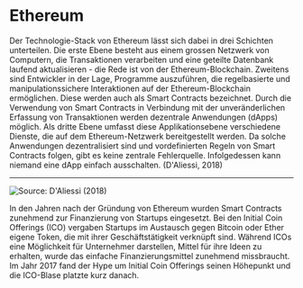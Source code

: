 # Ethereum



Der Technologie-Stack von Ethereum lässt sich dabei in drei Schichten unterteilen. Die erste Ebene besteht aus einem grossen Netzwerk von Computern, die Transaktionen verarbeiten und eine geteilte Datenbank laufend aktualisieren - die Rede ist von der Ethereum-Blockchain. Zweitens sind Entwickler in der Lage, Programme auszuführen, die regelbasierte und manipulationssichere Interaktionen auf der Ethereum-Blockchain ermöglichen. Diese werden auch als Smart Contracts bezeichnet. Durch die Verwendung von Smart Contracts in Verbindung mit der unveränderlichen Erfassung von Transaktionen werden dezentrale Anwendungen \(dApps\) möglich. Als dritte Ebene umfasst diese Applikationsebene verschiedene Dienste, die auf dem Ethereum-Netzwerk bereitgestellt werden. Da solche Anwendungen dezentralisiert sind und vordefinierten Regeln von Smart Contracts folgen, gibt es keine zentrale Fehlerquelle. Infolgedessen kann niemand eine dApp einfach ausschalten. \(D'Aliessi, 2018\)   
****

![Source: D&apos;Aliessi \(2018\)](https://lh3.googleusercontent.com/-bZX3hmBEXVcJujlcBdFrtc0nycmS46-4dkZtkwir7g1sj4ibq260gvEwXWia-uU9upln2H_ig8ARZQr7i0pL8lzx5Oos3gXPkbUarIkVbfsR75ZlV2ZmBXd08n9C2SZ4d4vplEK)

In den Jahren nach der Gründung von Ethereum wurden Smart Contracts zunehmend zur Finanzierung von Startups eingesetzt. Bei den Initial Coin Offerings \(ICO\) vergaben Startups im Austausch gegen Bitcoin oder Ether eigene Token, die mit ihrer Geschäftstätigkeit verknüpft sind. Während ICOs eine Möglichkeit für Unternehmer darstellen, Mittel für ihre Ideen zu erhalten, wurde das einfache Finanzierungsmittel zunehmend missbraucht. Im Jahr 2017 fand der Hype um Initial Coin Offerings seinen Höhepunkt und die ICO-Blase platzte kurz danach.   



